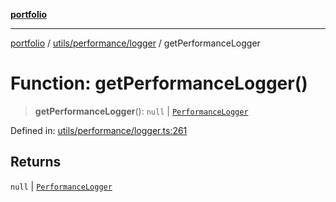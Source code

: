 [**portfolio**](../../../../README.md)

***

[portfolio](../../../../modules.md) / [utils/performance/logger](../README.md) / getPerformanceLogger

# Function: getPerformanceLogger()

> **getPerformanceLogger**(): `null` \| [`PerformanceLogger`](../classes/PerformanceLogger.md)

Defined in: [utils/performance/logger.ts:261](https://github.com/tnorlund/Portfolio/blob/a530f53528bd0259adbe17a071894e21dee392f0/portfolio/utils/performance/logger.ts#L261)

## Returns

`null` \| [`PerformanceLogger`](../classes/PerformanceLogger.md)
